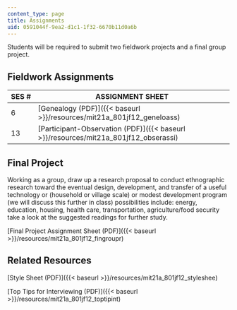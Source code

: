 ```yaml
---
content_type: page
title: Assignments
uid: 0591044f-9ea2-d1c1-1f32-6670b11d0a6b
---
```


Students will be required to submit two fieldwork projects and a final group project.

Fieldwork Assignments
---------------------

| SES # | ASSIGNMENT SHEET |
| --- | --- |
| 6 | [Genealogy (PDF)]({{< baseurl >}}/resources/mit21a_801jf12_geneloass) |
| 13 | [Participant-Observation (PDF)]({{< baseurl >}}/resources/mit21a_801jf12_obserassi) 

Final Project
-------------

Working as a group, draw up a research proposal to conduct ethnographic research toward the eventual design, development, and transfer of a useful technology or (household or village scale) or modest development program (we will discuss this further in class) possibilities include: energy, education, housing, health care, transportation, agriculture/food security take a look at the suggested readings for further study.

[Final Project Assignment Sheet (PDF)]({{< baseurl >}}/resources/mit21a_801jf12_fingroupr)

Related Resources
-----------------

[Style Sheet (PDF)]({{< baseurl >}}/resources/mit21a_801jf12_styleshee)

[Top Tips for Interviewing (PDF)]({{< baseurl >}}/resources/mit21a_801jf12_toptipint)